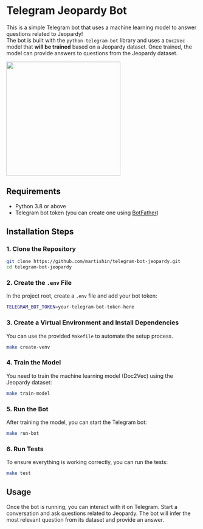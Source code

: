 
# Telegram Jeopardy Bot

This is a simple Telegram bot that uses a machine learning model to answer questions related to Jeopardy!  
The bot is built with the `python-telegram-bot` library and uses a `Doc2Vec` model that **will be trained** based on a Jeopardy dataset. Once trained, the model can provide answers to questions from the Jeopardy dataset.

<img src="https://i.imgur.com/BsNjAG3.png" width="300" />

## Requirements
- Python 3.8 or above
- Telegram bot token (you can create one using [BotFather](https://core.telegram.org/bots#botfather))

## Installation Steps

### 1. Clone the Repository
```bash
git clone https://github.com/martishin/telegram-bot-jeopardy.git
cd telegram-bot-jeopardy
```

### 2. Create the `.env` File
In the project root, create a `.env` file and add your bot token:
```bash
TELEGRAM_BOT_TOKEN=your-telegram-bot-token-here
```

### 3. Create a Virtual Environment and Install Dependencies
You can use the provided `Makefile` to automate the setup process.
```bash
make create-venv
```

### 4. Train the Model
You need to train the machine learning model (Doc2Vec) using the Jeopardy dataset:
```bash
make train-model
```

### 5. Run the Bot
After training the model, you can start the Telegram bot:
```bash
make run-bot
```

### 6. Run Tests
To ensure everything is working correctly, you can run the tests:
```bash
make test
```

## Usage
Once the bot is running, you can interact with it on Telegram. Start a conversation and ask questions related to Jeopardy. The bot will infer the most relevant question from its dataset and provide an answer.
